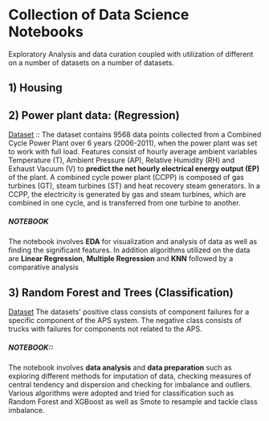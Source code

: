 # Collection of Data Science Notebooks 
Exploratory Analysis and data curation coupled with utilization of different  on a number of datasets on a number of datasets.
## 1) Housing 

## 2) Power plant data: (Regression)
   [Dataset](https://archive.ics.uci.edu/dataset/294/combined+cycle+power+plant)  :: The dataset contains 9568 data points collected from a Combined Cycle Power Plant over 6 years (2006-2011), when the power plant was set to work with full load.    Features consist of hourly average ambient variables Temperature (T), Ambient Pressure (AP), Relative Humidity (RH) and Exhaust Vacuum (V) to **predict the net hourly electrical energy   output (EP)**  of the plant.
   A combined cycle power plant (CCPP) is composed of gas turbines (GT), steam turbines (ST) and heat recovery steam generators. In a CCPP, the electricity is generated by gas and steam    turbines, which are combined in one cycle, and is transferred from one turbine to another. 

   
   ##### NOTEBOOK 
   The notebook involves **EDA** for visualization and analysis of data as well as finding the significant features. 
   In addition algorithms utilized on the data are **Linear Regression**, **Multiple Regression** and **KNN** followed by a comparative analysis 

## 3) Random Forest and Trees (Classification)
   [Dataset](https://archive.ics.uci.edu/dataset/421/aps+failure+at+scania+trucks) The datasets' positive class consists of component failures for a specific component of the APS system. The negative class consists of trucks with failures for components not related to the APS.

   ##### NOTEBOOK::
   The notebook involves **data analysis** and **data preparation**  such as exploring different methods for imputation of data, checking measures of central tendency and dispersion and checking for imbalance and outliers. 
   Various algorithms were adopted and tried  for classification such as Random Forest and XGBoost as well as Smote to resample and tackle class imbalance.  
